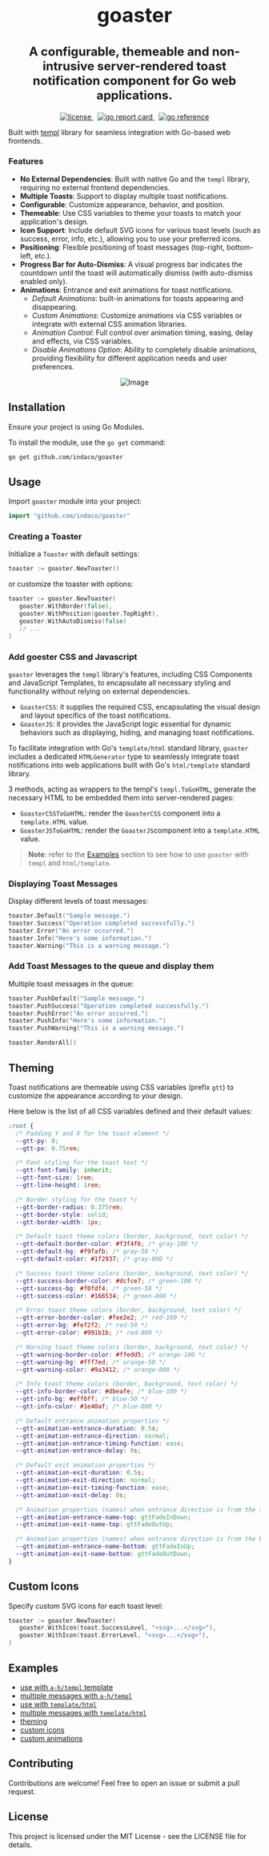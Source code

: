 <h1 align="center" style="font-size: 2.5rem;">
  goaster
</h1>
<h2 align="center" style="font-size: 1.5rem;">
A configurable, themeable and non-intrusive server-rendered toast notification component for Go web applications.
</h2>
<p align="center">
    <a href="https://github.com/indaco/goaster/blob/main/LICENSE" target="_blank">
        <img src="https://img.shields.io/badge/license-mit-blue?style=flat-square&logo=none" alt="license" />
    </a>
     &nbsp;
     <a href="https://goreportcard.com/report/github.com/indaco/goaster/" target="_blank">
        <img src="https://goreportcard.com/badge/github.com/indaco/goaster" alt="go report card" />
    </a>
    &nbsp;
    <a href="https://pkg.go.dev/github.com/indaco/goaster/" target="_blank">
        <img src="https://pkg.go.dev/badge/github.com/indaco/goaster/.svg" alt="go reference" />
    </a>
</p>

Built with [templ](https://github.com/a-h/templ) library for seamless integration with Go-based web frontends.

### Features

- **No External Dependencies**: Built with native Go and the `templ` library, requiring no external frontend dependencies.
- **Multiple Toasts**: Support to display multiple toast notifications.
- **Configurable**: Customize appearance, behavior, and position.
- **Themeable**: Use CSS variables to theme your toasts to match your application's design.
- **Icon Support**: Include default SVG icons for various toast levels (such as success, error, info, etc.), allowing you to use your preferred icons.
- **Positioning**: Flexible positioning of toast messages (top-right, bottom-left, etc.).
- **Progress Bar for Auto-Dismiss**: A visual progress bar indicates the countdown until the toast will automatically dismiss (with auto-dismiss enabled only).
- **Animations**: Entrance and exit animations for toast notifications.
  - _Default Animations_: built-in animations for toasts appearing and disappearing.
  - _Custom Animations_: Customize animations via CSS variables or integrate with external CSS animation libraries.
  - _Animation Control_: Full control over animation timing, easing, delay and effects, via CSS variables.
  - _Disable Animations Option_: Ability to completely disable animations, providing flexibility for different application needs and user preferences.

<div style="display: flex; justify-content: center;">
   <img src="statics/demo.gif" alt="Image" >
</div>

## Installation

Ensure your project is using Go Modules.

To install the module, use the `go get` command:

```sh
go get github.com/indaco/goaster
```

## Usage

Import `goaster` module into your project:

```go
import "github.com/indaco/goaster"
```

### Creating a Toaster

Initialize a `Toaster` with default settings:

```go
toaster := goaster.NewToaster()
```

or customize the toaster with options:

```go
toaster := goaster.NewToaster(
   goaster.WithBorder(false), 
   goaster.WithPosition(goaster.TopRight), 
   goaster.WithAutoDismiss(false)
   // ...
)
```

### Add goester CSS and Javascript

`goaster` leverages the `templ` library's features, including CSS Components and JavaScript Templates, to encapsulate all necessary styling and functionality without relying on external dependencies.

- `GoasterCSS`: it supplies the required CSS, encapsulating the visual design and layout specifics of the toast notifications.
- `GoasterJS`: it provides the JavaScript logic essential for dynamic behaviors such as displaying, hiding, and managing toast notifications.

To facilitate integration with Go's `template/html` standard library, `goaster` includes a dedicated `HTMLGenerator` type to seamlessly integrate toast notifications into web applications built with Go's `html/template` standard library. 

3 methods, acting as wrappers to the templ's `templ.ToGoHTML`, generate the necessary HTML to be embedded them into server-rendered pages:

- `GoasterCSSToGoHTML`: render the `GoasterCSS` component into a `template.HTML` value.
- `GoasterJSToGoHTML`: render the `GoasterJS`component into a `template.HTML` value.

> **Note**: refer to the [Examples](#examples) section to see how to use `goaster` with `templ` and `html/template`.

### Displaying Toast Messages
 
Display different levels of toast messages:

```go
toaster.Default("Sample message.")
toaster.Success("Operation completed successfully.")
toaster.Error("An error occurred.")
toaster.Info("Here's some information.")
toaster.Warning("This is a warning message.")
```

### Add Toast Messages to the queue and display them

Multiple toast messages in the queue:

```go
toaster.PushDefault("Sample message.")
toaster.PushSuccess("Operation completed successfully.")
toaster.PushError("An error occurred.")
toaster.PushInfo("Here's some information.")
toaster.PushWarning("This is a warning message.")

toaster.RenderAll()
```

## Theming

Toast notifications are themeable using CSS variables (prefix `gtt`) to customize the appearance according to your design.

Here below is the list of all CSS variables defined and their default values:

```css
:root {
  /* Padding Y and X for the toast element */
  --gtt-py: 0;
  --gtt-px: 0.75rem;

  /* Font styling for the toast text */
  --gtt-font-family: inherit;
  --gtt-font-size: 1rem;
  --gtt-line-height: 1rem;

  /* Border styling for the toast */
  --gtt-border-radius: 0.375rem;
  --gtt-border-style: solid;
  --gtt-border-width: 1px;

  /* Default toast theme colors (border, background, text color) */
  --gtt-default-border-color: #f3f4f6; /* gray-100 */
  --gtt-default-bg: #f9fafb; /* gray-50 */
  --gtt-default-color: #1f2937; /* gray-800 */

  /* Success toast theme colors (border, background, text color) */
  --gtt-success-border-color: #dcfce7; /* green-100 */
  --gtt-success-bg: #f0fdf4; /* green-50 */
  --gtt-success-color: #166534; /* green-800 */

  /* Error toast theme colors (border, background, text color) */
  --gtt-error-border-color: #fee2e2; /* red-100 */
  --gtt-error-bg: #fef2f2; /* red-50 */
  --gtt-error-color: #991b1b; /* red-800 */

  /* Warning toast theme colors (border, background, text color) */
  --gtt-warning-border-color: #ffedd5; /* orange-100 */
  --gtt-warning-bg: #fff7ed; /* orange-50 */
  --gtt-warning-color: #9a3412; /* orange-800 */

  /* Info toast theme colors (border, background, text color) */
  --gtt-info-border-color: #dbeafe; /* blue-100 */
  --gtt-info-bg: #eff6ff; /* blue-50 */
  --gtt-info-color: #1e40af; /* blue-800 */

  /* Default entrance animation properties */
  --gtt-animation-entrance-duration: 0.5s;
  --gtt-animation-entrance-direction: normal;
  --gtt-animation-entrance-timing-function: ease;
  --gtt-animation-entrance-delay: 0s;

  /* Default exit animation properties */
  --gtt-animation-exit-duration: 0.5s;
  --gtt-animation-exit-direction: normal;
  --gtt-animation-exit-timing-function: ease;
  --gtt-animation-exit-delay: 0s;

  /* Animation properties (names) when entrance direction is from the top */
  --gtt-animation-entrance-name-top: gttFadeInDown;
  --gtt-animation-exit-name-top: gttFadeOutUp;

  /* Animation properties (names) when entrance direction is from the bottom */
  --gtt-animation-entrance-name-bottom: gttFadeInUp;
  --gtt-animation-exit-name-bottom: gttFadeOutDown;
}
```

## Custom Icons

Specify custom SVG icons for each toast level:

```go
toaster := goaster.NewToaster(
   goaster.WithIcon(toast.SuccessLevel, "<svg>...</svg>"),
   goaster.WithIcon(toast.ErrorLevel, "<svg>...</svg>"),
)
```

## Examples

- [use with `a-h/templ` template](_examples/a-h-templ-single-toast)
- [multiple messages with `a-h/templ`](_examples/a-h-templ-multiple-toasts)
- [use with `template/html`](_examples/go-html-template-single-toast)
- [multiple  messages with `template/html`](_examples/go-html-template-multiple-toasts)
- [theming](_examples/theming)
- [custom icons](_examples/custom-icons)
- [custom animations](_examples/custom-animations)

## Contributing

Contributions are welcome! Feel free to open an issue or submit a pull request.

## License

This project is licensed under the MIT License - see the LICENSE file for details.
